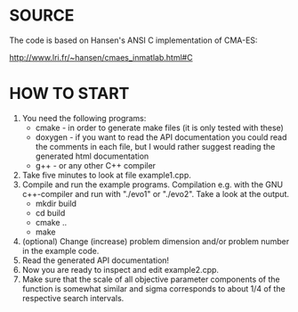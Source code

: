 # SOURCE

The code is based on Hansen's ANSI C implementation of CMA-ES:

  http://www.lri.fr/~hansen/cmaes_inmatlab.html#C

# HOW TO START

1. You need the following programs:
    * cmake - in order to generate make files (it is only tested with these)
    * doxygen - if you want to read the API documentation you could read the
                comments in each file, but I would rather suggest reading the
                generated html documentation
    * g++ - or any other C++ compiler
2. Take five minutes to look at file example1.cpp.
3. Compile and run the example programs. Compilation e.g. with the GNU
   c++-compiler and run with "./evo1" or "./evo2". Take a look at the output.
   * mkdir build
   * cd build
   * cmake ..
   * make
4. (optional) Change (increase) problem dimension and/or problem
   number in the example code.
5. Read the generated API documentation!
6. Now you are ready to inspect and edit example2.cpp.
7. Make sure that the scale of all objective parameter components of the
   function is somewhat similar and sigma corresponds to about 1/4 of the
   respective search intervals.

